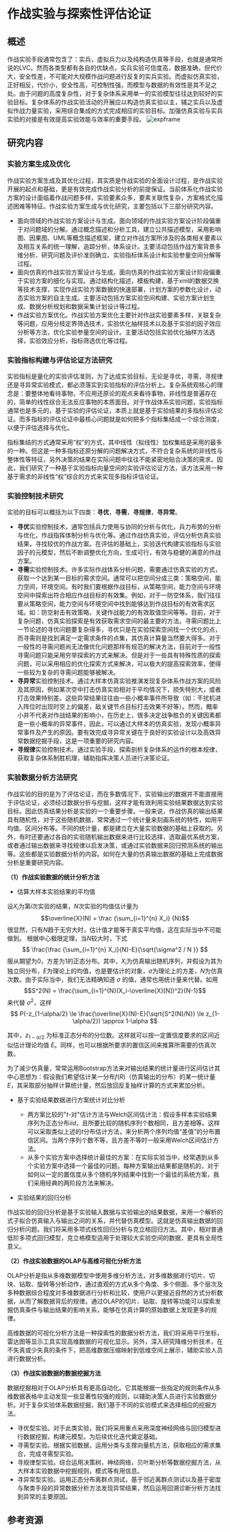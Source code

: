 # 作战实验与探索性评估论证

## 概述

作战实验手段通常包含了：实兵，虚拟兵力以及纯构造仿真等手段，也就是通常所说的LVC。然而各类型都有各自的优缺点，实兵实验可信度高，数据准确，但代价大，安全性差，不可能对大规模作战问题进行反复的实兵实验。而虚拟仿真实验，正好相反，代价小，安全性高，可控制性强，而模型与数据的有效性是其不足之处。由于问题的高度复杂性，对于复杂体系采用单一的实验模型往往达到较好的实验目标。复杂体系的作战实验活动的开展应以构造仿真实验以主，辅之实兵以及虚拟作战力量实验，采用综合集成的方式完成相应的实验目标。加强仿真实验与实兵实验的对接是有效提高实验效能与效率的重要手段。
![expframe](./graphs/expframe.jpg)
## 研究内容

### 实验方案生成及优化

作战实验方案生成及其优化过程，其实质是作战实验的全面设计过程，是作战实验开展的起点和基础，更是有效完成作战实验分析的前提保证。当前体系化作战实验方案的设计面临着作战问题多样，实验要素众多，要素关联性复杂，方案格式化描述困难等特征。作战实验方案生成与优化研究，主要包括以下三部分研究内容。
 - 面向领域的作战实验方案设计与生成。面向领域的作战实验方案设计阶段偏重于对问题域的分解。通过概念描述和分析工具，建立公共描述模型，采用影响图、因果图、UML等概念描述框架，建立对作战方案所涉及的各类相关要素以及相互关系的统一理解，追踪分析，体系设计。主要活动包括作战方案背景多维分析、研究问题及评价准则确立、实验指标体系设计和实验参量空间分解等过程。
 - 面向仿真的作战实验方案设计与生成。面向仿真的作战实验方案设计阶段偏重于实验方案的细化与实现。通过结构化描述，模板构建，基于xml的数据交换等技术支撑，实现作战实验方案数据的快速部署，计划方案的参数化设计，动态实验方案的自主生成。主要活动包括方案实验空间构建、实验方案计划生成、数据分析规划和数据采集计划设计等过程。
 - 作战实验方案优化。作战实验方案优化主要针对作战实验要素多样，关联复杂等问题，应用分枝定界筛选技术，实验优化抽样技术以及基于实验的因子效应分析等方法，优化实验参量空间的设计。主要活动包括实验优化抽样方法选择，实验效应分析，指标筛选优化等过程。



### 实验指标构建与评估论证方法研究

实验指标是量化的实验评估准则，为了达成实验目标，无论是寻优，寻需，寻规律还是寻异常实验模式，都必须落实到实验指标的评估分析上。复杂系统观核心的理念是：要整体地看待事物，不应用还原论的观点来看待事物，非线性是普遍存在的，简单的线性综合无法反应事物的本质面目。对于作战体系实验问题，实验指标通常也是多元的，基于实验的评估论证，本质上就是基于实验结果的多指标评估论证。而多指标的评估论证中最核心问题就是如何把多个指标集结成一个综合测度，以便于评估选择与优化。

指标集结的方式通常采用“权”的方式，其中线性（拟线性）加权集结是采用的最多的一种。但这是一种多指标还原分解的问题解决方式，不符合复杂系统的非线性与整体性等特征，另外决策的结果在实际问题中往往不能紧密地贴合决策的需求。因此，我们研究了一种基于实验指标向量空间的实验评估论证方法，该方法采用一种基于需求的非线性“权”综合的方式来实现多指标评估论证。

### 实验控制技术研究

实验的目标可以概括为以下四类：**寻优**，**寻需**，**寻规律**，**寻异常**。
 - **寻优**实验控制技术，通常包括兵力使用与协同的分析与优化，兵力布势的分析与优化，作战指挥体制分析与优化等。通过作战仿真实验，评估分析仿真实验结果，寻找较优的作战方案。在评估的基础上，实验迭代构建实验指标与实验因子的元模型，然后不断调整优化方向，生成可行，有效与稳健的满意的作战方案。
 - **寻需**实验控制技术。许多实际作战体系分析问题，需要通过仿真实验的方式，获取一个达到某一目标的需求空间。通常可以把空间分成三类：策略空间，能力空间，环境空间。有时我们要根据作战目标，从策略空间，能力空间与环境空间中探索出符合相应作战目标的有效集。例如，对于一防空体系，我们往往要从策略空间，能力空间与环境空间中找到能够达到作战目标的有效需求区域。如：防空射击有效策略，关键作战能力的有效取值空间等等。目前，对于复杂问题，仿真实验探索是有效获取需求空间的最主要的方法。寻需问题比上一节论述的寻优问题要复杂得多，寻优只是在实验探索空间找一个优化的点，而寻需则是找到满足一定需求条件的点集，其仿真计算量当然要大得多。对于一般性的寻需问题尚无法像优化问题那样有规范的解决方法，目前对于一般性寻需问题只能采用穷举探索的方式来解决。但是对于一些具有特殊性质的探索问题，可以采用相应的优化探索方式来解决，可以极大的提高探索效率，使得一些较为复杂的寻需问题能够被解决。
 - **寻异常**实验控制技术。通过大样本仿真实验推演发现复杂体系作战方案的风险及其原因，例如某次空中打击仿真实验相对于平均情况下，损失特别大，或者打击效果特别差。这些异常结果往往由一些小概率事件所导致（如：干扰机进入阵位时出现时空上的偏差，敌关键节点目标打击效果不好等）。然而，概率小并不代表对作战结果的影响小，在历史上，很多决定战争胜负的关键因素都是一些小概率的异常事件，因此，可以通过大样本的仿真实验，发现小概率异常事件及产生的原因。要有效完成寻异常关键在于良好的实验设计以及高效异常数据挖掘手段，这是一项重要的研究内容。
 - **寻规律**实验控制技术。通过实验手段，探索剖析复杂体系的运作的根本规律，获取复杂体系制胜机理，辅助指挥决策人员进行决策论证。

### 实验数据分析方法研究

作战实验的目的是为了评估论证，而在多数情况下，实验输出的数据并不能直接用于评估论证，必须经过数据分折与挖掘，这样才能有效利用实验结果数据达到实验目标。因此仿真结果分析是实验的一个重要步骤。一般来说，作战仿真的输出结果具有随机性，对于这些随机数据，常常通过一个统计量来刻画系统的特性，如用平均值、区间分布等。不同的统计量，都是建立在大量实验数据的基础上获取的。另外，有时还要通过各自的实验随机输出数据来进行比较选择，选取最优系统方案，或者通过输出数据来寻找规律以启发决策，或通过实验数据来回归预测系统的输出等。这些都是实验数据分析的内容。如何在大量的仿真输出数据的基础上完成数据分析是重要研究内容。

**（1）作战实验数据的统计分析方法**

  - 估算大样本实验结果的平均值

设$X_i$为第$i$次实验的结果，$N$次实验的均值估计量为
 $$\overline{X}(N) = \frac {\sum_{i=1}^{n} X_i} {N}$$
很显然，只有$N$趋于无穷大时，估计值才能等于真实平均值，这在实际当中不可能做到。
根据中心极限定理，当$N$较大时，下式
$$ \frac{\frac {\sum_{i=1}^{n} X_i}{N}-E}{\sqrt{\sigma^2 / N }} $$
服从期望为$0$，方差为$1$的正态分布。其中，$X_i$为仿真输出随机序列，并假设为其为独立同分布，$E$为理论上的均值，也是要估计的对象，$\sigma$为理论上的方差，$N$为仿真次数。由于实际当中，我们无法精确知道 $\sigma$ 的值，通常也用统计量来代替。如用
$$S^2(N) = \frac{\sum_{i=1}^{N}(X_i-\overline{X}[N])^2}{N-1}$$
来代替 $\sigma^2$，这样
$$ P(-z_{1-\alpha/2} \le  \frac{\overline{X}(N)-E}{\sqrt{S^2(N)/N}}  \le z_{1-\alpha/2}) \approx 1-\alpha $$

其中，$z_{1-\alpha/2}$ 为标准正态分布的分位数。这样就可以按一定置信度要求的区间近似估计理论均值 $E$。同样，也可以根据所要求的置信区间来推算所需要的仿真次数。

为了减少仿真量，常常运用Bootstrap方法来对输出结果的统计量进行区间估计其中心思想为：假设我们希望估计某一分布$f(R)$（仿真输出的分布）的某一统计量$E$，其采取部分抽样计算统计量，然后放回反复抽样计算的方式来累加分析。

 - 基于实验结果数据进行方案统计对比分析

     - 两方案比较的"$t$-对"估计方法与Welch区间估计法：假设多样本实验结果序列为正态分布$iid$，且所要比较的随机序列个数相同，且方差相等。这样可以采取类似上述的$t$分布估计方法，来分析两个序列均值“差值”的分布置信区间。当两个序列个数不等，且方差不等时一般采用Welch区间估计方法。
     - 从多个实验方案中选择统计最佳的方案：在实际实验当中，经常遇到从多个实验方案中选择一个最佳的问题。每种方案输出结果都是随机的，对于如何以一定的置信度从多个随机序列结果中找到一个最佳的系统方案，我们采用经典的两阶段方法来解决。

 - 实验结果的回归分析

作战实验的回归分析是基于实验输入数据与实验输出的结果数据，来用一个解析的式子拟合仿真输入与输出之间的关系，并代替仿真模型。这就是仿真输出数据的回归分析问题。我们将采用多项式线性回归分析与克立格回归方法。其中，相对普通低阶多项式回归模型，克立格模型适用于处理较大实验空间的数据，更具有全局性意义。

**（2）作战实验数据的OLAP与高维可视化分析方法**

OLAP分析是指从多维数据模型中使用多维分析方法，对多维数据进行切片、切块、钻取、旋转等分析动作，通过直观的方式从多个角度、多个侧面、多个层次及多种数据综合程度对多维数据进行分析和比较，使用户以更接近自然的方式分析数据，从而了解数据背后的规律。通过OLAP的切片、钻取、旋转等功能可以探索发掘仿真条件与输出结果的影响关系，能够在仿真计算的原始数据上发现更多的规律。

高维数据的可视化分析方法是一种探索性的数据分析方法，我们将采用平行坐标，雷达图等显示工具实现高维数据的可视化显示。另外，深入研究降维分析技术，在不失真或少失真的条件下，把高维数据压缩映射到低维空间上展示，辅助实验人员进行数据分析。

**（3）作战实验数据的数据挖掘方法**

数据挖掘相对于OLAP分析具有更高自动化。它其能根据一些指定的规则条件从多维数据表格中主动发现一些显著性较强的规则，以辅助决策人员进行实验数据分析。对于复杂实验体系数据挖掘，我们基于不同的实验模式来选择相应的挖掘方法。
 - 寻优型实验。对于此类实验，我们将采用重点采用深度神经网络与回归模型进行数据挖掘，构建元模型。为后续优化迭代奠定基础。
 - 寻需型实验。根据实验数据，运用分类与支撑向量机方法，获取相应的需求集合，完成寻需型实验。
 - 寻规律型实验。综合运用决策树，神经网络，贝叶斯分析等数据挖掘方法，从大样本实验数据中挖掘规则，模式等有用信息。
 - 寻异常型实验。运用正态分布离群点测试，基于邻近离群点测试以及基于密度与聚类手段的异常数据分析方法发现异常结果，然后运用回溯诊断分析方法找到异常的主要原因。









## 参考资源
